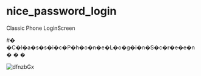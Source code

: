 # nice_password_login

Classic Phone LoginScreen


#� �C�l�a�s�s�i�c�P�h�o�n�e�L�o�g�i�n�S�c�r�e�e�n�
�
�

![dfnzbGx](https://user-images.githubusercontent.com/79766907/230660466-06942b4d-eee5-4aa7-9a35-003fea15043b.gif)
